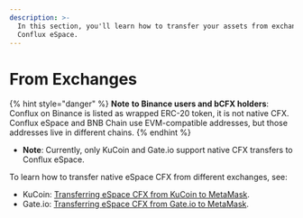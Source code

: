 ```yaml
---
description: >-
  In this section, you'll learn how to transfer your assets from exchanges to
  Conflux eSpace.
---
```


# From Exchanges

{% hint style="danger" %}
**Note** **to Binance users and bCFX holders**: Conflux on Binance is listed as wrapped ERC-20 token, it is not native CFX. Conflux eSpace and BNB Chain use EVM-compatible addresses, but those addresses live in different chains.
{% endhint %}

* **Note**: Currently, only KuCoin and Gate.io support native CFX transfers to Conflux eSpace.

To learn how to transfer native eSpace CFX from different exchanges, see:

* KuCoin: [Transferring eSpace CFX from KuCoin to MetaMask](transferring-espace-cfx-from-kucoin-to-metamask.md).
* Gate.io: [Transferring eSpace CFX from Gate.io to MetaMask](transferring-espace-cfx-from-gate.io-to-metamask.md).
